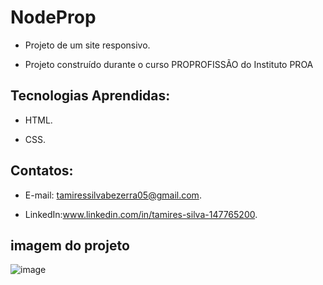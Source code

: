 # NodeProp

 - Projeto de um site responsivo.
  
 - Projeto construído durante o curso PROPROFISSÃO do Instituto PROA
   
   
## Tecnologias Aprendidas:
 - HTML.
   
 - CSS.

## Contatos:
 - E-mail: tamiressilvabezerra05@gmail.com.
   
 - LinkedIn:www.linkedin.com/in/tamires-silva-147765200.

    
    
## imagem do projeto

![image](https://github.com/tamiressil/NodeProp/assets/163886976/dc2a1e58-24c8-4ffa-ab63-28c957a3c415)






